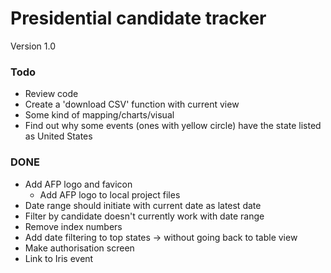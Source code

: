# Presidential candidate tracker

Version 1.0

### Todo
* Review code
* Create a 'download CSV' function with current view
* Some kind of mapping/charts/visual
* Find out why some events (ones with yellow circle) have the state listed as United States

### DONE
* Add AFP logo and favicon
    * Add AFP logo to local project files
* Date range should initiate with current date as latest date
* Filter by candidate doesn't currently work with date range
* Remove index numbers
* Add date filtering to top states -> without going back to table view
* Make authorisation screen
* Link to Iris event

